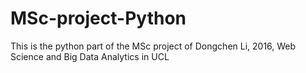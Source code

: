 # MSc-project-Python

This is the python part of the MSc project of Dongchen Li, 2016, Web Science and Big Data Analytics in UCL
